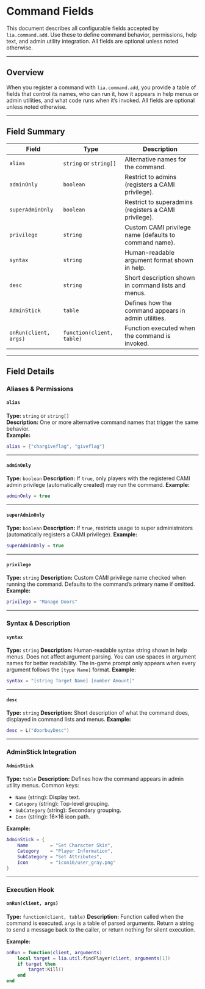 # Command Fields

This document describes all configurable fields accepted by `lia.command.add`. Use these to define command behavior, permissions, help text, and admin utility integration.
All fields are optional unless noted otherwise.

---
## Overview

When you register a command with `lia.command.add`, you provide a table of fields that control its names, who can run it, how it appears in help menus or admin utilities, and what code runs when it’s invoked. All fields are optional unless noted otherwise.

---
## Field Summary

| Field               | Type                       | Description                                                      |
|---------------------|----------------------------|------------------------------------------------------------------|
| `alias`             | `string` or `string[]`     | Alternative names for the command.                               |
| `adminOnly`         | `boolean`                  | Restrict to admins (registers a CAMI privilege).                 |
| `superAdminOnly`    | `boolean`                  | Restrict to superadmins (registers a CAMI privilege).            |
| `privilege`         | `string`                   | Custom CAMI privilege name (defaults to command name).           |
| `syntax`            | `string`                   | Human-readable argument format shown in help.                    |
| `desc`              | `string`                   | Short description shown in command lists and menus.              |
| `AdminStick`        | `table`                    | Defines how the command appears in admin utilities.              |
| `onRun(client, args)` | `function(client, table)` | Function executed when the command is invoked.                   |

---
## Field Details

### Aliases & Permissions

#### `alias`
**Type:** `string` or `string[]`  
**Description:** One or more alternative command names that trigger the same behavior.  
**Example:**
```lua
alias = {"chargiveflag", "giveflag"}
````

---
#### `adminOnly`

**Type:** `boolean`
**Description:** If `true`, only players with the registered CAMI admin privilege (automatically created) may run the command.
**Example:**

```lua
adminOnly = true
```

---
#### `superAdminOnly`

**Type:** `boolean`
**Description:** If `true`, restricts usage to super administrators (automatically registers a CAMI privilege).
**Example:**

```lua
superAdminOnly = true
```

---
#### `privilege`

**Type:** `string`
**Description:** Custom CAMI privilege name checked when running the command. Defaults to the command’s primary name if omitted.
**Example:**

```lua
privilege = "Manage Doors"
```

---
### Syntax & Description

#### `syntax`

**Type:** `string`
**Description:** Human-readable syntax string shown in help menus. Does not affect argument parsing.
You can use spaces in argument names for better readability.
The in-game prompt only appears when every argument follows the `[type Name]` format.
**Example:**

```lua
syntax = "[string Target Name] [number Amount]"
```

---
#### `desc`

**Type:** `string`
**Description:** Short description of what the command does, displayed in command lists and menus.
**Example:**

```lua
desc = L("doorbuyDesc")
```

---
### AdminStick Integration

#### `AdminStick`

**Type:** `table`
**Description:** Defines how the command appears in admin utility menus. Common keys:

* `Name` (string): Display text.
* `Category` (string): Top-level grouping.
* `SubCategory` (string): Secondary grouping.
* `Icon` (string): 16×16 icon path.

**Example:**

```lua
AdminStick = {
    Name        = "Set Character Skin",
    Category    = "Player Information",
    SubCategory = "Set Attributes",
    Icon        = "icon16/user_gray.png"
}
```

---
### Execution Hook

#### `onRun(client, args)`

**Type:** `function(client, table)`
**Description:** Function called when the command is executed. `args` is a table of parsed arguments. Return a string to send a message back to the caller, or return nothing for silent execution.

**Example:**

```lua
onRun = function(client, arguments)
    local target = lia.util.findPlayer(client, arguments[1])
    if target then
        target:Kill()
    end
end
```
